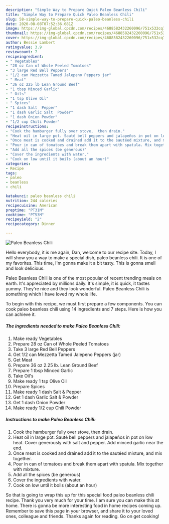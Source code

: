 ```yaml
---
description: "Simple Way to Prepare Quick Paleo Beanless Chili"
title: "Simple Way to Prepare Quick Paleo Beanless Chili"
slug: 58-simple-way-to-prepare-quick-paleo-beanless-chili
date: 2020-08-08T07:52:36.681Z
image: https://img-global.cpcdn.com/recipes/4688582432260096/751x532cq70/paleo-beanless-chili-recipe-main-photo.jpg
thumbnail: https://img-global.cpcdn.com/recipes/4688582432260096/751x532cq70/paleo-beanless-chili-recipe-main-photo.jpg
cover: https://img-global.cpcdn.com/recipes/4688582432260096/751x532cq70/paleo-beanless-chili-recipe-main-photo.jpg
author: Bessie Lambert
ratingvalue: 3.9
reviewcount: 7
recipeingredient:
- " Vegetables"
- "28 oz Can of Whole Peeled Tomatoes"
- "3 large Red Bell Peppers"
- "1/2 can Mezzetta Tamed Jalepeno Peppers jar"
- " Meat"
- "36 oz 225 lb Lean Ground Beef"
- "1 tbsp Minced Garlic"
- " Oils"
- "1 tsp Olive Oil"
- " Spices"
- "1 dash Salt  Pepper"
- "1 dash Garlic Salt  Powder"
- "1 dash Onion Powder"
- "1/2 cup Chili Powder"
recipeinstructions:
- "Cook the hamburger fully over stove,  then drain."
- "Heat oil in large pot. Sauté bell peppers and jalapeños in pot on low heat.  Cover generously with salt and pepper. Add minced garlic near the end."
- "Once meat is cooked and drained add it to the sautéed mixture, and mix together."
- "Pour in can of tomatoes and break them apart with spatula. Mix together with mixture."
- "Add all the spices (be generous)"
- "Cover the ingredients with water."
- "Cook on low until it boils (about an hour)"
categories:
- Recipe
tags:
- paleo
- beanless
- chili

katakunci: paleo beanless chili 
nutrition: 244 calories
recipecuisine: American
preptime: "PT31M"
cooktime: "PT53M"
recipeyield: "2"
recipecategory: Dinner

---
```



![Paleo Beanless Chili](https://img-global.cpcdn.com/recipes/4688582432260096/751x532cq70/paleo-beanless-chili-recipe-main-photo.jpg)

Hello everybody, it is me again, Dan, welcome to our recipe site. Today, I will show you a way to make a special dish, paleo beanless chili. It is one of my favorites. This time, I'm gonna make it a bit tasty. This is gonna smell and look delicious.



Paleo Beanless Chili is one of the most popular of recent trending meals on earth. It's appreciated by millions daily. It's simple, it is quick, it tastes yummy. They're nice and they look wonderful. Paleo Beanless Chili is something which I have loved my whole life.


To begin with this recipe, we must first prepare a few components. You can cook paleo beanless chili using 14 ingredients and 7 steps. Here is how you can achieve it.

##### The ingredients needed to make Paleo Beanless Chili:

1. Make ready  Vegetables
1. Prepare 28 oz Can of Whole Peeled Tomatoes
1. Take 3 large Red Bell Peppers
1. Get 1/2 can Mezzetta Tamed Jalepeno Peppers (jar)
1. Get  Meat
1. Prepare 36 oz 2.25 lb. Lean Ground Beef
1. Prepare 1 tbsp Minced Garlic
1. Take  Oil&#39;s
1. Make ready 1 tsp Olive Oil
1. Prepare  Spices
1. Make ready 1 dash Salt &amp; Pepper
1. Get 1 dash Garlic Salt &amp; Powder
1. Get 1 dash Onion Powder
1. Make ready 1/2 cup Chili Powder




##### Instructions to make Paleo Beanless Chili:

1. Cook the hamburger fully over stove,  then drain.
1. Heat oil in large pot. Sauté bell peppers and jalapeños in pot on low heat.  Cover generously with salt and pepper. Add minced garlic near the end.
1. Once meat is cooked and drained add it to the sautéed mixture, and mix together.
1. Pour in can of tomatoes and break them apart with spatula. Mix together with mixture.
1. Add all the spices (be generous)
1. Cover the ingredients with water.
1. Cook on low until it boils (about an hour)




So that is going to wrap this up for this special food paleo beanless chili recipe. Thank you very much for your time. I am sure you can make this at home. There is gonna be more interesting food in home recipes coming up. Remember to save this page in your browser, and share it to your loved ones, colleague and friends. Thanks again for reading. Go on get cooking!
